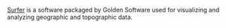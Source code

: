 [Surfer](https://www.goldensoftware.com/products/surfer) is a software packaged by Golden Software used for visualizing and analyzing geographic and topographic data.